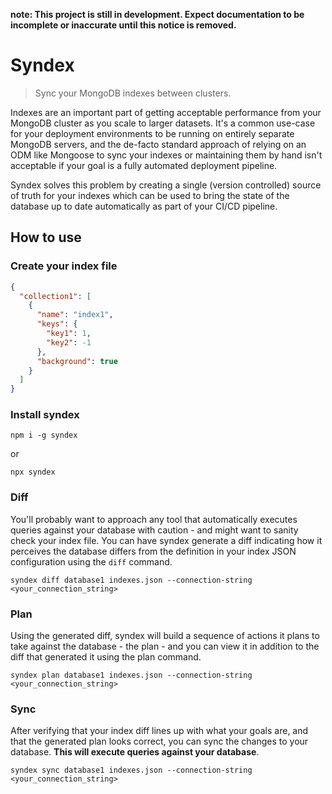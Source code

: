 **note: This project is still in development. Expect documentation to be incomplete or inaccurate until this notice is removed.**

# Syndex

> Sync your MongoDB indexes between clusters.

Indexes are an important part of getting acceptable performance from your MongoDB cluster as you scale to larger datasets. It's a common use-case for your deployment environments to be running on entirely separate MongoDB servers, and the de-facto standard approach of relying on an ODM like Mongoose to sync your indexes or maintaining them by hand isn't acceptable if your goal is a fully automated deployment pipeline.

Syndex solves this problem by creating a single (version controlled) source of truth for your indexes which can be used to bring the state of the database up to date automatically as part of your CI/CD pipeline.

## How to use

### Create your index file
```json
{
  "collection1": [
    {
      "name": "index1",
      "keys": {
        "key1": 1,
        "key2": -1
      },
      "background": true
    }
  ]
}
```
### Install syndex
```
npm i -g syndex
```
or
```
npx syndex
```

### Diff

You'll probably want to approach any tool that automatically executes queries against your database with caution - and might want to sanity check your index file. You can have syndex generate a diff indicating how it perceives the database differs from the definition in your index JSON configuration using the `diff` command.

```
syndex diff database1 indexes.json --connection-string <your_connection_string>
```

### Plan

Using the generated diff, syndex will build a sequence of actions it plans to take against the database - the plan - and you can view it in addition to the diff that generated it using the plan command.

```
syndex plan database1 indexes.json --connection-string <your_connection_string>
```

### Sync

After verifying that your index diff lines up with what your goals are, and that the generated plan looks correct, you can sync the changes to your database. **This will execute queries against your database**.

```
syndex sync database1 indexes.json --connection-string <your_connection_string>
```

